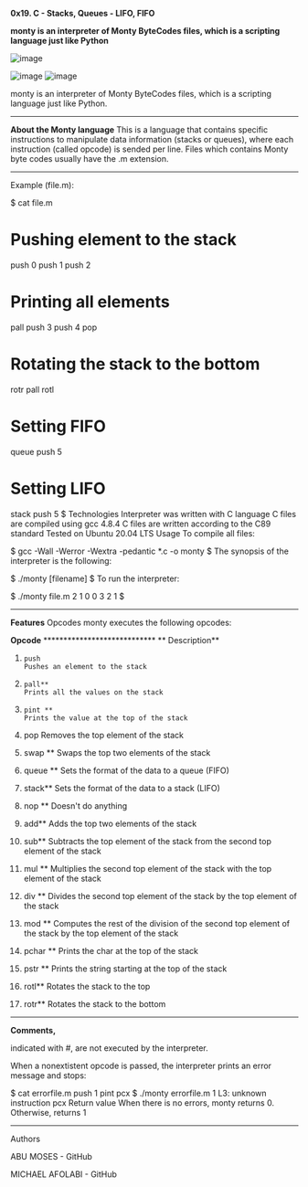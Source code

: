**0x19. C - Stacks, Queues - LIFO, FIFO**



**monty is an interpreter of Monty ByteCodes files, which is a scripting language just like Python**

![image](https://github.com/Michafolab/monty/assets/117805721/b941001b-184d-435f-b21b-bfd01bb91a9c)

![image](https://github.com/Michafolab/monty/assets/117805721/aa0cd01d-17ca-4d7c-8d33-f8757c638201)
![image](https://github.com/Michafolab/monty/assets/117805721/c1e2593e-253f-429d-a65e-13a7f8a5a96d)




monty is an interpreter of Monty ByteCodes files, which is a scripting language just like Python.

********************************************************************************************************************************************

**About the Monty language**
This is a language that contains specific instructions to manipulate data information (stacks or queues), where each instruction (called opcode) is sended per line. Files which contains Monty byte codes usually have the .m extension.

********************************************************************************************************************************************
Example (file.m):

$ cat file.m
# Pushing element to the stack
push 0
push 1
push 2
# Printing all elements
pall
push 3
push 4
pop
# Rotating the stack to the bottom
rotr
pall
rotl
# Setting FIFO
queue
push 5
# Setting LIFO
stack
push 5
$
Technologies
Interpreter was written with C language
C files are compiled using gcc 4.8.4
C files are written according to the C89 standard
Tested on Ubuntu 20.04 LTS
Usage
To compile all files:

$ gcc -Wall -Werror -Wextra -pedantic *.c -o monty
$
The synopsis of the interpreter is the following:

$ ./monty [filename]
$
To run the interpreter:

$ ./monty file.m
2
1
0
0
3
2
1
$

*********************************************************************************************************************************
**Features**
Opcodes
monty executes the following opcodes:




**Opcode**	            ****************************                           ** Description**


1)     push	                                                                      Pushes an element to the stack




2)     pall**	                                                                      Prints all the values on the stack




3)     pint	**                                                                      Prints the value at the top of the stack




4)    pop                                                                          Removes the top element of the stack




5)   swap	**                                                                      Swaps the top two elements of the stack




6) queue	 **                                                                     Sets the format of the data to a queue (FIFO)




7) stack**	                                                                      Sets the format of the data to a stack (LIFO)




8) nop   **                                                                      Doesn't do anything




9) add**	                                                                        Adds the top two elements of the stack


10)  sub**	                                                                       Subtracts the top element of the stack from the second top element of the stack




11) mul	 **                                                                      Multiplies the second top element of the stack with the top element of the stack




12)  div	**                                                                       Divides the second top element of the stack by the top element of the stack



13)  mod	   **                                                                    Computes the rest of the division of the second top element of the stack by the top element of the stack




14)  pchar	  **                                                                   Prints the char at the top of the stack




15)  pstr **                                                                   	Prints the string starting at the top of the stack




16)  rotl**	                                                                    Rotates the stack to the top




17)  rotr**	                                                                    Rotates the stack to the bottom


*******************************************************************************************************************************
**Comments,**

indicated with #, are not executed by the interpreter.

When a nonextistent opcode is passed, the interpreter prints an error message and stops:

$ cat errorfile.m
push 1
pint
pcx
$ ./monty errorfile.m
1
L3: unknown instruction pcx
Return value
When there is no errors, monty returns 0. Otherwise, returns 1

****************************************************************************************************************************
Authors


ABU MOSES - GitHub


MICHAEL AFOLABI - GitHub
